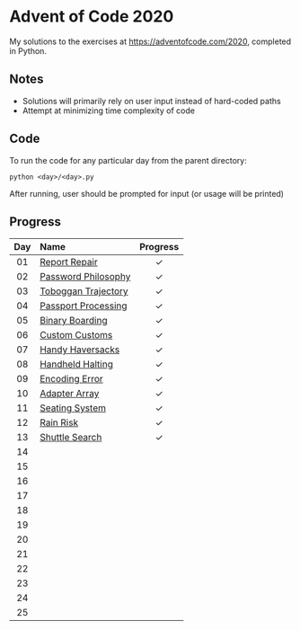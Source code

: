 # Advent of Code 2020

My solutions to the exercises at https://adventofcode.com/2020, completed in Python.

## Notes
* Solutions will primarily rely on user input instead of hard-coded paths
* Attempt at minimizing time complexity of code

## Code
To run the code for any particular day from the parent directory:

```
python <day>/<day>.py
```

After running, user should be prompted for input (or usage will be printed)

## Progress

| Day | Name | Progress | 
|:---:|:---|:---:|
| 01 | [Report Repair](https://adventofcode.com/2020/day/1) | ✓ |
| 02 | [Password Philosophy](https://adventofcode.com/2020/day/2) | ✓ |
| 03 | [Toboggan Trajectory](https://adventofcode.com/2020/day/3) | ✓ |
| 04 | [Passport Processing](https://adventofode.com/2020/day/4) | ✓ |
| 05 | [Binary Boarding](https://adventofcode.com/2020/day/5) | ✓ |
| 06 | [Custom Customs](https://adventofcode.com/2020/day/6) | ✓ |
| 07 | [Handy Haversacks](https://adventofcode.com/2020/day/7) | ✓ |
| 08 | [Handheld Halting](https://adventofcode.com/2020/day/8) | ✓ |
| 09 | [Encoding Error](https://adventofcode.com/2020/day/9) | ✓ |
| 10 | [Adapter Array](https://adventofcode.com/2020/day/10) | ✓ |
| 11 | [Seating System](https://adventofcode.com/2020/day/11) | ✓ |
| 12 | [Rain Risk](https://adventofcode.com/2020/day/12) | ✓ |
| 13 | [Shuttle Search](https://adventofcode.com/2020/day/13) | ✓ |
| 14 | [](https://adventofcode.com/2020/day/14) |  |
| 15 |  |  |
| 16 |  |  |
| 17 |  |  |
| 18 |  |  |
| 19 |  |  |
| 20 |  |  |
| 21 |  |  |
| 22 |  |  |
| 23 |  |  |
| 24 |  |  |
| 25 |  |  |